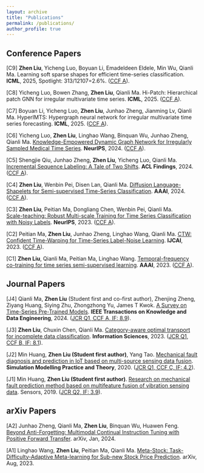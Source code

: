 ```yaml
---
layout: archive
title: "Publications"
permalink: /publications/
author_profile: true
---
```


## Conference Papers
[C9] **Zhen Liu**, Yicheng Luo, Boyuan Li, Emadeldeen Eldele, Min Wu, Qianli Ma. Learning soft sparse shapes for efficient time-series classification. **ICML**, 2025, Spotlight: 313/12107=2.6%. (<u>CCF A</u>).

[C8] Yicheng Luo, Bowen Zhang, **Zhen Liu**, Qianli Ma. Hi-Patch: Hierarchical patch GNN for irregular multivariate time series. **ICML**, 2025. (<u>CCF A</u>).

[C7] Boyuan Li, Yicheng Luo, **Zhen Liu**, Junhao Zheng, Jianming Lv, Qianli Ma. HyperIMTS: Hypergraph neural network for irregular multivariate time series forecasting. **ICML**, 2025. (<u>CCF A</u>).

[C6] Yicheng Luo, **Zhen Liu**, Linghao Wang, Binquan Wu, Junhao Zheng, Qianli Ma. 
[Knowledge-Empowered Dynamic Graph Network for Irregularly Sampled Medical Time Series](https://openreview.net/forum?id=9hCn01VAdC). **NeurIPS**, 2024.
(<u>CCF A</u>).

[C5] Shengjie Qiu, Junhao Zheng, **Zhen Liu**, Yicheng Luo, Qianli Ma. 
[Incremental Sequence Labeling: A Tale of Two Shifts](https://arxiv.org/abs/2402.10447). **ACL Findings**, 2024.
(<u>CCF A</u>).

[C4] **Zhen Liu**, Wenbin Pei, Disen Lan,  Qianli Ma. 
[Diffusion Language-Shapelets for Semi-supervised Time-Series Classification](https://ojs.aaai.org/index.php/AAAI/article/view/29317). **AAAI**, 2024.
(<u>CCF A</u>).

[C3] **Zhen Liu**, Peitian Ma, Dongliang Chen, Wenbin Pei, Qianli Ma. 	
[Scale-teaching: Robust Multi-scale Training for Time Series Classification with Noisy Labels](https://openreview.net/pdf?id=9D0fELXbrg). **NeurIPS**, 2023.
(<u>CCF A</u>).

[C2] Peitian Ma, **Zhen Liu**, Junhao Zheng, Linghao Wang, Qianli Ma.
[CTW: Confident Time-Warping for Time-Series Label-Noise Learning](https://www.ijcai.org/proceedings/2023/0450.pdf). **IJCAI**, 2023.
(<u>CCF A</u>).

[C1] **Zhen Liu**, Qianli Ma, Peitian Ma, Linghao Wang.
[Temporal-frequency co-training for time series semi-supervised learning](https://www.ijcai.org/proceedings/2023/0450.pdf). **AAAI**, 2023.
(<u>CCF A</u>).

## Journal Papers
[J4] Qianli Ma, **Zhen Liu** (Student first and co-first author), Zhenjing Zheng, Ziyang Huang, Siying Zhu, Zhongzhong Yu, James T Kwok.
[A Survey on Time-Series Pre-Trained Models](https://arxiv.org/pdf/2305.10716v2).
**IEEE Transactions on Knowledge and Data Engineering**, 2024. (<u>JCR Q1, CCF A, IF: 8.9</u>).

[J3] **Zhen Liu**, Chuxin Chen, Qianli Ma.
[Category-aware optimal transport for incomplete data classification](https://www.sciencedirect.com/science/article/pii/S0020025523004310). **Information Sciences**, 2023. (<u>JCR Q1, CCF B, IF: 8.1</u>).

[J2] Min Huang, **Zhen Liu (Student first author)**, Yang Tao.
[Mechanical fault diagnosis and prediction in IoT based on multi-source sensing data fusion](https://www.sciencedirect.com/science/article/pii/S1569190X19301145).
**Simulation Modelling Practice and Theory**, 2020. (<u>JCR Q1, CCF C, IF: 4.2</u>).

[J1] Min Huang, **Zhen Liu (Student first author)**.
[Research on mechanical fault prediction method based on multifeature fusion of vibration sensing data](https://www.mdpi.com/1424-8220/20/1/6).
Sensors, 2019. (<u>JCR Q2, IF: 3.9</u>).


## arXiv Papers
[A2] Junhao Zheng, Qianli Ma, **Zhen Liu**, Binquan Wu, Huawen Feng.
[Beyond Anti-Forgetting: Multimodal Continual Instruction Tuning with Positive Forward Transfer](https://arxiv.org/abs/2401.09181).
arXiv, Jan, 2024.

[A1] Linghao Wang, **Zhen Liu**, Peitian Ma, Qianli Ma.
[Meta-Stock: Task-Difficulty-Adaptive Meta-learning for Sub-new Stock Price Prediction](https://arxiv.org/abs/2308.11117).
arXiv, Aug, 2023.


<!-- 
{% if author.googlescholar %}
  You can also find my articles on <u><a href="{{author.googlescholar}}">my Google Scholar profile</a>.</u>
{% endif %}

{% include base_path %}

{% for post in site.publications reversed %}
  {% include archive-single.html %}
{% endfor %}
-->
